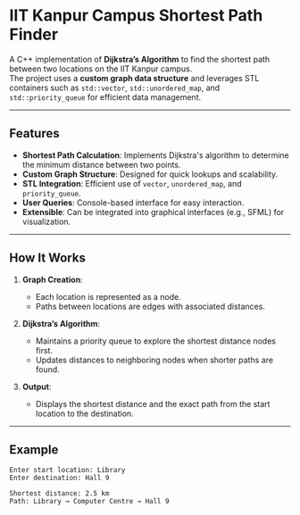 # IIT Kanpur Campus Shortest Path Finder

A C++ implementation of **Dijkstra’s Algorithm** to find the shortest path between two locations on the IIT Kanpur campus.  
The project uses a **custom graph data structure** and leverages STL containers such as `std::vector`, `std::unordered_map`, and `std::priority_queue` for efficient data management.

---

## Features
- **Shortest Path Calculation**: Implements Dijkstra's algorithm to determine the minimum distance between two points.
- **Custom Graph Structure**: Designed for quick lookups and scalability.
- **STL Integration**: Efficient use of `vector`, `unordered_map`, and `priority_queue`.
- **User Queries**: Console-based interface for easy interaction.
- **Extensible**: Can be integrated into graphical interfaces (e.g., SFML) for visualization.

---

## How It Works
1. **Graph Creation**:  
   - Each location is represented as a node.  
   - Paths between locations are edges with associated distances.

2. **Dijkstra’s Algorithm**:  
   - Maintains a priority queue to explore the shortest distance nodes first.  
   - Updates distances to neighboring nodes when shorter paths are found.

3. **Output**:  
   - Displays the shortest distance and the exact path from the start location to the destination.

---

## Example
```text
Enter start location: Library
Enter destination: Hall 9

Shortest distance: 2.5 km
Path: Library → Computer Centre → Hall 9
